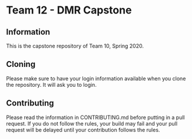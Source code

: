 # Team 12 - DMR Capstone
## Information
This is the capstone repository of Team 10, Spring 2020.
## Cloning
Please make sure to have your login information available when you clone the repository. It will ask you to login.
## Contributing
Please read the information in CONTRIBUTING.md before putting in a pull request. If you do not follow the rules, your build may fail and your pull request will be delayed until your contribution follows the rules.